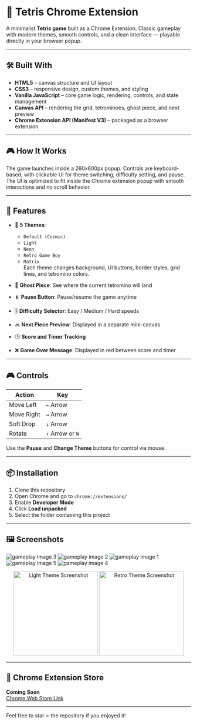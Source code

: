 # 🧱 Tetris Chrome Extension

A minimalist **Tetris game** built as a Chrome Extension. Classic gameplay with modern themes, smooth controls, and a clean interface — playable directly in your browser popup.

---

## 🛠️ Built With

- **HTML5** – canvas structure and UI layout  
- **CSS3** – responsive design, custom themes, and styling  
- **Vanilla JavaScript** – core game logic, rendering, controls, and state management  
- **Canvas API** – rendering the grid, tetrominoes, ghost piece, and next preview  
- **Chrome Extension API (Manifest V3)** – packaged as a browser extension  

---

## 🎮 How It Works

The game launches inside a 260x600px popup. Controls are keyboard-based, with clickable UI for theme switching, difficulty setting, and pause. The UI is optimized to fit inside the Chrome extension popup with smooth interactions and no scroll behavior.

---

## 🎯 Features

- 🎨 **5 Themes**:  
  - `Default (Cosmic)`  
  - `Light`  
  - `Neon`  
  - `Retro Game Boy`  
  - `Matrix`  
  Each theme changes background, UI buttons, border styles, grid lines, and tetromino colors.

- 👻 **Ghost Piece**: See where the current tetromino will land

- ⏸️ **Pause Button**: Pause/resume the game anytime

- 🎚️ **Difficulty Selector**: Easy / Medium / Hard speeds

- 🔜 **Next Piece Preview**: Displayed in a separate mini-canvas

- 🕒 **Score and Timer Tracking**

- ❌ **Game Over Message**: Displayed in red between score and timer

---

## 🎮 Controls

| Action              | Key              |
|---------------------|------------------|
| Move Left           | `←` Arrow        |
| Move Right          | `→` Arrow        |
| Soft Drop           | `↓` Arrow        |
| Rotate              | `↑` Arrow or `W` |

Use the **Pause** and **Change Theme** buttons for control via mouse.

---

## 📦 Installation

1. Clone this repository
2. Open Chrome and go to `chrome://extensions/`
3. Enable **Developer Mode**
4. Click **Load unpacked**
5. Select the folder containing this project

---

## 🖼️ Screenshots
![gameplay image 3](https://github.com/user-attachments/assets/a09def45-aa5d-4657-8948-7a6c7ac9680b)
![gameplay image 2](https://github.com/user-attachments/assets/956a906b-3418-4cd0-a87f-f83cf28c46c7)
![gameplay image 1](https://github.com/user-attachments/assets/9c10952d-5855-426c-bce5-50b9ab270f8d)
![gameplay image 5](https://github.com/user-attachments/assets/c3e0a5e1-1773-4dbb-9205-8fee6f784439)
![gameplay image 4](https://github.com/user-attachments/assets/45e890c3-9a85-4f48-ac83-118370d6855a)



<p align="center">
  <img src="screenshots/light-theme.png" width="230" alt="Light Theme Screenshot" />
  <img src="screenshots/retro-theme.png" width="230" alt="Retro Theme Screenshot" />
</p>

---

## 🔗 Chrome Extension Store

**Coming Soon**  
[Chrome Web Store Link](https://chrome.google.com/webstore/detail/...)

---

Feel free to star ⭐ the repository if you enjoyed it!
